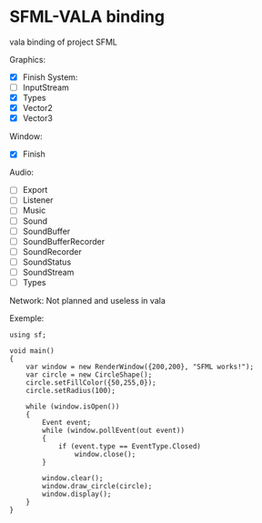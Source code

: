# SFML-VALA binding

vala binding of project SFML

Graphics:
- [X] Finish 
System:
- [ ] InputStream
- [X] Types
- [X] Vector2
- [X] Vector3

Window:
- [X] Finish 

Audio:
- [ ] Export
- [ ] Listener
- [ ] Music
- [ ] Sound
- [ ] SoundBuffer
- [ ] SoundBufferRecorder
- [ ] SoundRecorder
- [ ] SoundStatus
- [ ] SoundStream
- [ ] Types

Network:
    Not planned and useless in vala


Exemple:

```vala
using sf;

void main()
{
    var window = new RenderWindow({200,200}, "SFML works!");
    var circle = new CircleShape();
    circle.setFillColor({50,255,0});
    circle.setRadius(100);

    while (window.isOpen())
    {
        Event event;
        while (window.pollEvent(out event))
        {
            if (event.type == EventType.Closed)
                window.close();
        }

        window.clear();
        window.draw_circle(circle);
        window.display();
    }
}
```
